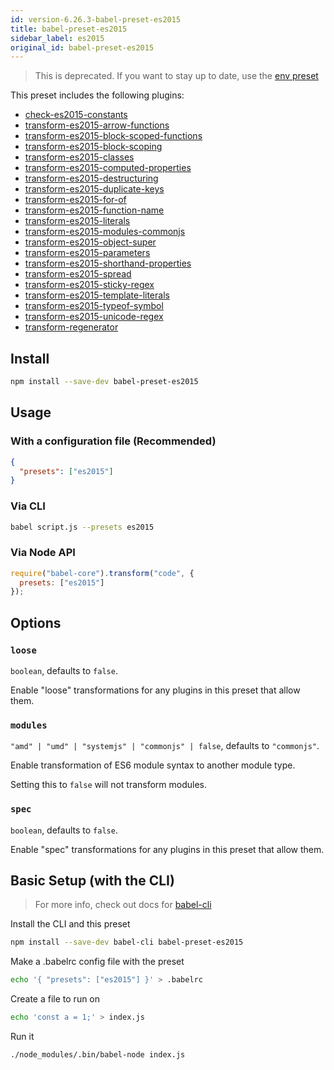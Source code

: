 ```yaml
---
id: version-6.26.3-babel-preset-es2015
title: babel-preset-es2015
sidebar_label: es2015
original_id: babel-preset-es2015
---
```


> This is deprecated. If you want to stay up to date, use the [env preset](https://babeljs.io/docs/en/babel-preset-env)

This preset includes the following plugins:

- [check-es2015-constants](https://babeljs.io/docs/en/babel-plugin-check-es2015-constants)
- [transform-es2015-arrow-functions](https://babeljs.io/docs/en/babel-plugin-transform-es2015-arrow-functions)
- [transform-es2015-block-scoped-functions](https://babeljs.io/docs/en/babel-plugin-transform-es2015-block-scoped-functions)
- [transform-es2015-block-scoping](https://babeljs.io/docs/en/babel-plugin-transform-es2015-block-scoping)
- [transform-es2015-classes](https://babeljs.io/docs/en/babel-plugin-transform-es2015-classes)
- [transform-es2015-computed-properties](https://babeljs.io/docs/en/babel-plugin-transform-es2015-computed-properties)
- [transform-es2015-destructuring](https://babeljs.io/docs/en/babel-plugin-transform-es2015-destructuring)
- [transform-es2015-duplicate-keys](https://babeljs.io/docs/en/babel-plugin-transform-es2015-duplicate-keys) 
- [transform-es2015-for-of](https://babeljs.io/docs/en/babel-plugin-transform-es2015-for-of)
- [transform-es2015-function-name](https://babeljs.io/docs/en/babel-plugin-transform-es2015-function-name)
- [transform-es2015-literals](https://babeljs.io/docs/en/babel-plugin-transform-es2015-literals)
- [transform-es2015-modules-commonjs](https://babeljs.io/docs/en/babel-plugin-transform-es2015-modules-commonjs)
- [transform-es2015-object-super](https://babeljs.io/docs/en/babel-plugin-transform-es2015-object-super)
- [transform-es2015-parameters](https://babeljs.io/docs/en/babel-plugin-transform-es2015-parameters)
- [transform-es2015-shorthand-properties](https://babeljs.io/docs/en/babel-plugin-transform-es2015-shorthand-properties)
- [transform-es2015-spread](https://babeljs.io/docs/en/babel-plugin-transform-es2015-spread)
- [transform-es2015-sticky-regex](https://babeljs.io/docs/en/babel-plugin-transform-es2015-sticky-regex)
- [transform-es2015-template-literals](https://babeljs.io/docs/en/babel-plugin-transform-es2015-template-literals)
- [transform-es2015-typeof-symbol](https://babeljs.io/docs/en/babel-plugin-transform-es2015-typeof-symbol)
- [transform-es2015-unicode-regex](https://babeljs.io/docs/en/babel-plugin-transform-es2015-unicode-regex)
- [transform-regenerator](https://babeljs.io/docs/en/babel-plugin-transform-regenerator)

## Install

```sh
npm install --save-dev babel-preset-es2015
```

## Usage

### With a configuration file (Recommended)

```json
{
  "presets": ["es2015"]
}
```

### Via CLI

```sh
babel script.js --presets es2015
```

### Via Node API

```javascript
require("babel-core").transform("code", {
  presets: ["es2015"]
});
```

## Options

### `loose`

`boolean`, defaults to `false`.

Enable "loose" transformations for any plugins in this preset that allow them.

### `modules`

`"amd" | "umd" | "systemjs" | "commonjs" | false`, defaults to `"commonjs"`.

Enable transformation of ES6 module syntax to another module type.

Setting this to `false` will not transform modules.

### `spec`

`boolean`, defaults to `false`.

Enable "spec" transformations for any plugins in this preset that allow them.

## Basic Setup (with the CLI)

> For more info, check out docs for [babel-cli](https://babeljs.io/docs/en/babel-cli)

Install the CLI and this preset

```sh
npm install --save-dev babel-cli babel-preset-es2015
```

Make a .babelrc config file with the preset

```sh
echo '{ "presets": ["es2015"] }' > .babelrc
```

Create a file to run on

```sh
echo 'const a = 1;' > index.js
```

Run it

```sh
./node_modules/.bin/babel-node index.js
```

